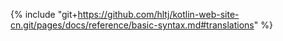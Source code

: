 {% include "git+https://github.com/hltj/kotlin-web-site-cn.git/pages/docs/reference/basic-syntax.md#translations" %}
